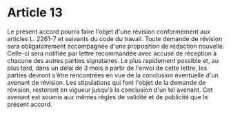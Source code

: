 # Article 13

Le présent accord pourra faire l'objet d'une révision conformément aux articles L. 2261-7 et suivants du code du travail. Toute demande de révision sera obligatoirement accompagnée d'une proposition de rédaction nouvelle. Celle-ci sera notifiée par lettre recommandée avec accusé de réception à chacune des autres parties signataires. Le plus rapidement possible et, au plus tard, dans un délai de 3 mois à partir de l'envoi de cette lettre, les parties devront s'être rencontrées en vue de la conclusion éventuelle d'un avenant de révision. Les stipulations qui font l'objet de la demande de révision, resteront en vigueur jusqu'à la conclusion d'un tel avenant. Cet avenant est soumis aux mêmes règles de validité et de publicité que le présent accord.

